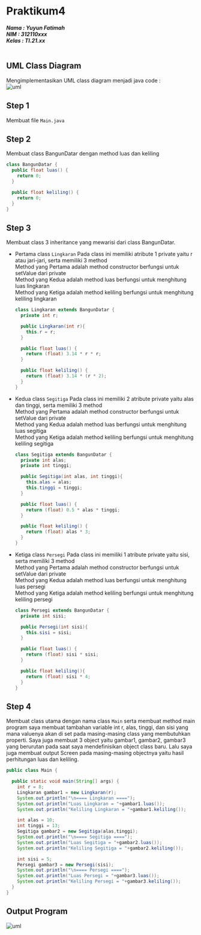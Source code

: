 # Praktikum4
***Nama : Yuyun Fatimah***</br>
***NIM : 312110xxx***</br>
***Kelas : TI.21.xx***</br>
</br>

## UML Class Diagram
Mengimplementasikan UML class diagram menjadi java code : </br>
![uml](https://user-images.githubusercontent.com/94231436/201166750-d9a1a90e-1c5e-4dc5-91cd-50fdd9614726.JPG)
</br>

## Step 1
Membuat file `Main.java`
</br>


## Step 2
Membuat class BangunDatar dengan method luas dan keliling
</br>
```java
class BangunDatar {
  public float luas() {
    return 0;
  }

  public float keliling() {
    return 0;
  }
}
```

## Step 3
Membuat class 3 inheritance yang mewarisi dari class BangunDatar.
- Pertama class `Lingkaran`
  Pada class ini memiliki atribute 1 private yaitu r atau jari-jari, serta memiliki 3 method </br>
  Method yang Pertama adalah method constructor berfungsi untuk setValue dari private </br> 
  Method yang Kedua adalah method luas berfungsi untuk menghitung luas lingkaran </br>
  Method yang Ketiga adalah method keliling berfungsi untuk menghitung keliling lingkaran </br>
  ```java
  class Lingkaran extends BangunDatar {
    private int r;

    public Lingkaran(int r){
      this.r = r;
    }

    public float luas() {
      return (float) 3.14 * r * r;
    }

    public float keliling() {
      return (float) 3.14 * (r * 2);
    }
  }
  ```


- Kedua class `Segitiga`
  Pada class ini memiliki 2 atribute private yaitu alas dan tinggi, serta memiliki 3 method </br>
  Method yang Pertama adalah method constructor berfungsi untuk setValue dari private </br> 
  Method yang Kedua adalah method luas berfungsi untuk menghitung luas segitiga </br>
  Method yang Ketiga adalah method keliling berfungsi untuk menghitung keliling segitiga </br>
  ```java
  class Segitiga extends BangunDatar {
    private int alas;
    private int tinggi;

    public Segitiga(int alas, int tinggi){
      this.alas = alas;
      this.tinggi = tinggi;
    }

    public float luas() {
      return (float) 0.5 * alas * tinggi;
    }

    public float keliling() {
      return (float) alas * 3;
    }
  }
  ```
  
  
  
- Ketiga class `Persegi`
  Pada class ini memiliki 1 atribute private yaitu sisi, serta memiliki 3 method </br>
  Method yang Pertama adalah method constructor berfungsi untuk setValue dari private </br> 
  Method yang Kedua adalah method luas berfungsi untuk menghitung luas persegi </br>
  Method yang Ketiga adalah method keliling berfungsi untuk menghitung keliling persegi </br>
  ```java
  class Persegi extends BangunDatar {
    private int sisi;

    public Persegi(int sisi){
      this.sisi = sisi;
    }

    public float luas() {
      return (float) sisi * sisi;
    }

    public float keliling(){
      return (float) sisi * 4;
    }
  }
  ```


## Step 4
Membuat class utama dengan nama class `Main` serta membuat method main program 
saya membuat tambahan variable int r, alas, tinggi, dan sisi yang mana valuenya akan di set pada masing-masing class yang membutuhkan properti. Saya juga membuat 3 object yaitu gambar1, gambar2, gambar3 yang berurutan pada saat saya mendefinisikan object class baru. Lalu saya juga membuat output Screen pada masing-masing objectnya yaitu hasil perhitungan luas dan keliling.
```java
public class Main {

  public static void main(String[] args) {
    int r = 8;
    Lingkaran gambar1 = new Lingkaran(r);
    System.out.println("\n==== Lingkaran ====");
    System.out.println("Luas Lingkaran = "+gambar1.luas());
    System.out.println("Keliling Lingkaran = "+gambar1.keliling());

    int alas = 10;
    int tinggi = 13;
    Segitiga gambar2 = new Segitiga(alas,tinggi);
    System.out.println("\n==== Segitiga ====");
    System.out.println("Luas Segitiga = "+gambar2.luas());
    System.out.println("Keliling Segitiga = "+gambar2.keliling());

    int sisi = 5;
    Persegi gambar3 = new Persegi(sisi);
    System.out.println("\n==== Persegi ====");
    System.out.println("Luas Persegi = "+gambar3.luas());
    System.out.println("Keliling Persegi = "+gambar3.keliling());
  }
}
```

## Output Program
![uml](https://raw.githubusercontent.com/Akbaroke/joki-java/main/outputProgram.JPG?token=GHSAT0AAAAAAB25V73HJ43573UWDROZCED2Y3NIBJA)




